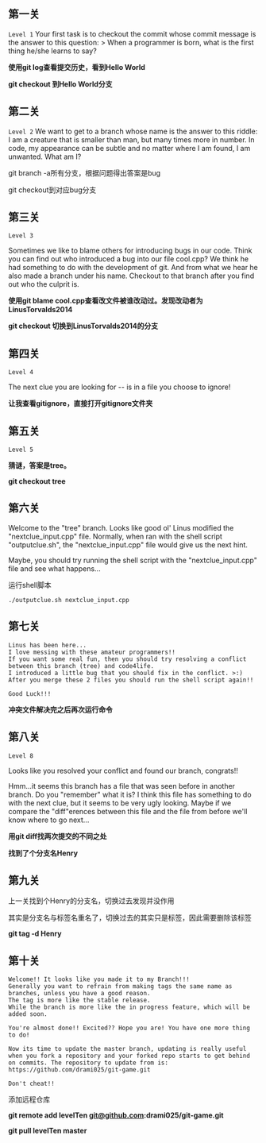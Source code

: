## 第一关

``Level 1`` Your first task is to checkout the commit whose commit message is the answer to this question:  > When a programmer is born, what is the first thing he/she learns to say?



**使用git log查看提交历史，看到Hello World**

**git checkout 到Hello World分支**



## 第二关

``Level 2`` We want to get to a branch whose name is the answer to this riddle:  I am a creature that is smaller than man, but many times more in number.  In code, my appearance can be subtle and no matter where I am found, I am unwanted.  What am I?



git branch -a所有分支，根据问题得出答案是bug

git checkout到对应bug分支



## 第三关

``Level 3``

Sometimes we like to blame others for introducing bugs in our code. 
Think you can find out who introduced a bug into our file cool.cpp? 
We think he had something to do with the development of git.
And from what we hear he also made a branch under his name.
Checkout to that branch after you find out who the culprit is. 



**使用git blame cool.cpp查看改文件被谁改动过。发现改动者为LinusTorvalds2014**

**git checkout 切换到LinusTorvalds2014的分支**



## 第四关

``Level 4``

The next clue you are looking for --
   is in a file you choose to ignore!



**让我查看gitignore，直接打开gitignore文件夹**



## 第五关

``Level 5``



**猜谜，答案是tree。**

**git checkout tree**



## 第六关

Welcome to the "tree" branch. 
Looks like good ol' Linus modified the "nextclue_input.cpp" file. 
Normally, when ran with the shell script "outputclue.sh", the "nextclue_input.cpp" file would give us the next hint.

Maybe, you should try running the shell script with the "nextclue_input.cpp" file and see what happens...



运行shell脚本

```
./outputclue.sh nextclue_input.cpp
```



## 第七关

```
Linus has been here...
I love messing with these amateur programmers!!
If you want some real fun, then you should try resolving a conflict between this branch (tree) and code4life.
I introduced a little bug that you should fix in the conflict. >:)
After you merge these 2 files you should run the shell script again!!
 
Good Luck!!!
```



**冲突文件解决完之后再次运行命令**



## 第八关

``Level 8``

Looks like you resolved your conflict and found our branch, congrats!! 

Hmm...it seems this branch has a file that was seen before in another branch. 
Do you "remember" what it is?
I think this file has something to do with the next clue, but it seems to be very ugly looking. 
Maybe if we compare the "diff"erences between this file and the file from before we'll know where to go next...



**用git diff找两次提交的不同之处**

**找到了个分支名Henry**



## 第九关

上一关找到个Henry的分支名，切换过去发现并没作用

其实是分支名与标签名重名了，切换过去的其实只是标签，因此需要删除该标签

**git tag -d Henry**



## 第十关

```
Welcome!! It looks like you made it to my Branch!!!
Generally you want to refrain from making tags the same name as branches, unless you have a good reason.
The tag is more like the stable release.
While the branch is more like the in progress feature, which will be added soon.

You're almost done!! Excited?? Hope you are! You have one more thing to do!

Now its time to update the master branch, updating is really useful when you fork a repository and your forked repo starts to get behind on commits. The repository to update from is: https://github.com/drami025/git-game.git

Don't cheat!!
```

添加远程仓库

**git remote add levelTen git@github.com:drami025/git-game.git**

**git pull levelTen master**

